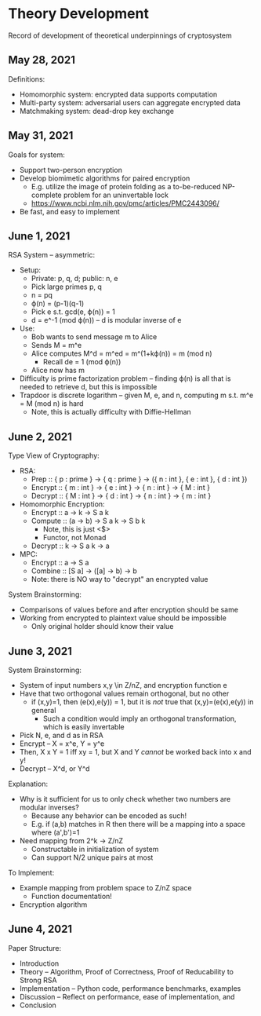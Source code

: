 # Theory Development

Record of development of theoretical underpinnings of cryptosystem

## May 28, 2021

Definitions:
- Homomorphic system: encrypted data supports computation
- Multi-party system: adversarial users can aggregate encrypted data
- Matchmaking system: dead-drop key exchange

## May 31, 2021

Goals for system:
- Support two-person encryption
- Develop biomimetic algorithms for paired encryption
	- E.g. utilize the image of protein folding as a to-be-reduced NP-complete problem for an uninvertable lock
	- https://www.ncbi.nlm.nih.gov/pmc/articles/PMC2443096/
- Be fast, and easy to implement

## June 1, 2021

RSA System – asymmetric:
- Setup:
	- Private: p, q, d; public: n, e
	- Pick large primes p, q
	- n = pq
	- ϕ(n) = (p-1)(q-1)
	- Pick e s.t. gcd(e, ϕ(n)) = 1
	- d = e^-1 (mod ϕ(n)) – d is modular inverse of e
- Use:
	- Bob wants to send message m to Alice
	- Sends M = m^e
	- Alice computes M^d = m^ed = m^(1+kϕ(n)) = m (mod n)
		- Recall de = 1 (mod ϕ(n))
	- Alice now has m
- Difficulty is prime factorization problem – finding ϕ(n) is all that is needed to retrieve d, but this is impossible
- Trapdoor is discrete logarithm – given M, e, and n, computing m s.t. m^e = M (mod n) is hard
	- Note, this is actually difficulty with Diffie-Hellman

## June 2, 2021

Type View of Cryptography:
- RSA:
	- Prep :: { p : prime } -> { q : prime } -> ({ n : int }, { e : int }, { d : int })
	- Encrypt :: { m : int } -> { e : int } -> { n : int } -> { M : int }
	- Decrypt :: { M : int } -> { d : int } -> { n : int } -> { m : int }
- Homomorphic Encryption:
	- Encrypt :: a -> k -> S a k
	- Compute :: (a -> b) -> S a k -> S b k
		- Note, this is just <$>
		- Functor, not Monad
	- Decrypt :: k -> S a k -> a
- MPC:
	- Encrypt :: a -> S a
	- Combine :: [S a] -> ([a] -> b) -> b
	- Note: there is NO way to "decrypt" an encrypted value

System Brainstorming:
- Comparisons of values before and after encryption should be same
- Working from encrypted to plaintext value should be impossible
	- Only original holder should know their value

## June 3, 2021

System Brainstorming:
- System of input numbers x,y \in Z/nZ, and encryption function e
- Have that two orthogonal values remain orthogonal, but no other
	- if (x,y)=1, then (e(x),e(y)) = 1, but it is *not* true that (x,y)=(e(x),e(y)) in general
		- Such a condition would imply an orthogonal transformation, which is easily invertable
- Pick N, e, and d as in RSA
- Encrypt – X = x^e, Y = y^e
- Then, X x Y = 1 iff xy = 1, but X and Y *cannot* be worked back into x and y!
- Decrypt – X^d, or Y^d

Explanation:
- Why is it sufficient for us to only check whether two numbers are modular inverses?
	- Because any behavior can be encoded as such!
	- E.g. if (a,b) matches in R then there will be a mapping into a space where (a',b')=1
- Need mapping from 2^k -> Z/nZ
	- Constructable in initialization of system
	- Can support N/2 unique pairs at most

To Implement:
- Example mapping from problem space to Z/nZ space
	- Function documentation!
- Encryption algorithm

## June 4, 2021

Paper Structure:
- Introduction
- Theory – Algorithm, Proof of Correctness, Proof of Reducability to Strong RSA
- Implementation – Python code, performance benchmarks, examples
- Discussion – Reflect on performance, ease of implementation, and 
- Conclusion